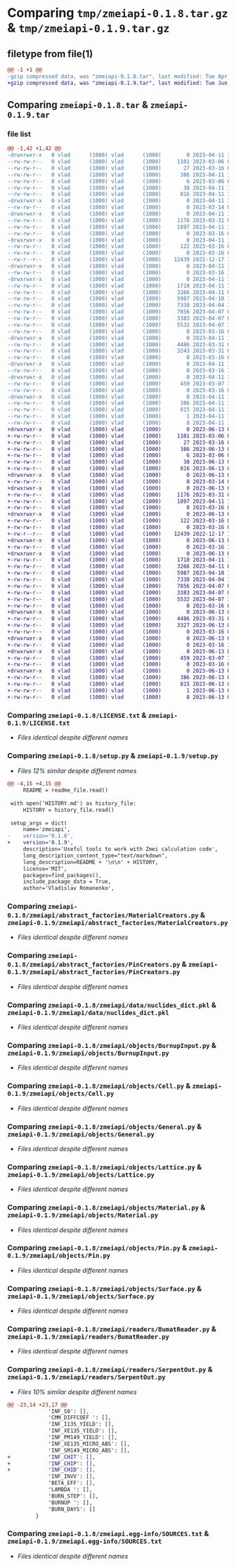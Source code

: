 # Comparing `tmp/zmeiapi-0.1.8.tar.gz` & `tmp/zmeiapi-0.1.9.tar.gz`

## filetype from file(1)

```diff
@@ -1 +1 @@
-gzip compressed data, was "zmeiapi-0.1.8.tar", last modified: Tue Apr 11 11:55:26 2023, max compression
+gzip compressed data, was "zmeiapi-0.1.9.tar", last modified: Tue Jun 13 08:06:53 2023, max compression
```

## Comparing `zmeiapi-0.1.8.tar` & `zmeiapi-0.1.9.tar`

### file list

```diff
@@ -1,42 +1,42 @@
-drwxrwxr-x   0 vlad      (1000) vlad      (1000)        0 2023-04-11 11:55:26.468235 zmeiapi-0.1.8/
--rw-rw-r--   0 vlad      (1000) vlad      (1000)     1101 2023-03-06 08:13:19.000000 zmeiapi-0.1.8/LICENSE.txt
--rw-rw-r--   0 vlad      (1000) vlad      (1000)       27 2023-03-16 01:03:53.000000 zmeiapi-0.1.8/MANIFEST.in
--rw-rw-r--   0 vlad      (1000) vlad      (1000)      386 2023-04-11 11:55:26.468235 zmeiapi-0.1.8/PKG-INFO
--rw-rw-r--   0 vlad      (1000) vlad      (1000)        6 2023-03-06 09:47:27.000000 zmeiapi-0.1.8/README.md
--rw-rw-r--   0 vlad      (1000) vlad      (1000)       38 2023-04-11 11:55:26.468235 zmeiapi-0.1.8/setup.cfg
--rw-rw-r--   0 vlad      (1000) vlad      (1000)      816 2023-04-11 11:55:08.000000 zmeiapi-0.1.8/setup.py
-drwxrwxr-x   0 vlad      (1000) vlad      (1000)        0 2023-04-11 11:55:26.468235 zmeiapi-0.1.8/zmeiapi/
--rw-rw-r--   0 vlad      (1000) vlad      (1000)        0 2023-03-14 01:28:36.000000 zmeiapi-0.1.8/zmeiapi/__init__.py
-drwxrwxr-x   0 vlad      (1000) vlad      (1000)        0 2023-04-11 11:55:26.468235 zmeiapi-0.1.8/zmeiapi/abstract_factories/
--rw-rw-r--   0 vlad      (1000) vlad      (1000)     1176 2023-03-31 09:50:59.000000 zmeiapi-0.1.8/zmeiapi/abstract_factories/MaterialCreators.py
--rw-rw-r--   0 vlad      (1000) vlad      (1000)     1897 2023-04-11 11:45:05.000000 zmeiapi-0.1.8/zmeiapi/abstract_factories/PinCreators.py
--rw-rw-r--   0 vlad      (1000) vlad      (1000)        0 2023-03-16 00:25:17.000000 zmeiapi-0.1.8/zmeiapi/abstract_factories/__init__.py
-drwxrwxr-x   0 vlad      (1000) vlad      (1000)        0 2023-04-11 11:55:26.468235 zmeiapi-0.1.8/zmeiapi/data/
--rw-rw-r--   0 vlad      (1000) vlad      (1000)      122 2023-03-16 00:55:33.000000 zmeiapi-0.1.8/zmeiapi/data/Parameters.py
--rw-rw-r--   0 vlad      (1000) vlad      (1000)        0 2023-03-16 00:24:05.000000 zmeiapi-0.1.8/zmeiapi/data/__init__.py
--rw-r--r--   0 vlad      (1000) vlad      (1000)    12439 2022-12-17 12:37:40.000000 zmeiapi-0.1.8/zmeiapi/data/nuclides_dict.pkl
-drwxrwxr-x   0 vlad      (1000) vlad      (1000)        0 2023-04-11 11:55:26.468235 zmeiapi-0.1.8/zmeiapi/factories/
--rw-rw-r--   0 vlad      (1000) vlad      (1000)        0 2023-03-16 16:32:21.000000 zmeiapi-0.1.8/zmeiapi/factories/__init__.py
-drwxrwxr-x   0 vlad      (1000) vlad      (1000)        0 2023-04-11 11:55:26.468235 zmeiapi-0.1.8/zmeiapi/objects/
--rw-rw-r--   0 vlad      (1000) vlad      (1000)     1718 2023-04-11 11:54:57.000000 zmeiapi-0.1.8/zmeiapi/objects/BurnupInput.py
--rw-rw-r--   0 vlad      (1000) vlad      (1000)     3266 2023-04-11 08:49:11.000000 zmeiapi-0.1.8/zmeiapi/objects/Cell.py
--rw-rw-r--   0 vlad      (1000) vlad      (1000)     5987 2023-04-10 14:28:31.000000 zmeiapi-0.1.8/zmeiapi/objects/General.py
--rw-rw-r--   0 vlad      (1000) vlad      (1000)     7338 2023-04-04 13:14:05.000000 zmeiapi-0.1.8/zmeiapi/objects/Lattice.py
--rw-rw-r--   0 vlad      (1000) vlad      (1000)     7856 2023-04-07 08:21:07.000000 zmeiapi-0.1.8/zmeiapi/objects/Material.py
--rw-rw-r--   0 vlad      (1000) vlad      (1000)     3383 2023-04-07 08:21:07.000000 zmeiapi-0.1.8/zmeiapi/objects/Pin.py
--rw-rw-r--   0 vlad      (1000) vlad      (1000)     5532 2023-04-07 13:50:01.000000 zmeiapi-0.1.8/zmeiapi/objects/Surface.py
--rw-rw-r--   0 vlad      (1000) vlad      (1000)        0 2023-03-16 00:21:40.000000 zmeiapi-0.1.8/zmeiapi/objects/__init__.py
-drwxrwxr-x   0 vlad      (1000) vlad      (1000)        0 2023-04-11 11:55:26.468235 zmeiapi-0.1.8/zmeiapi/readers/
--rw-rw-r--   0 vlad      (1000) vlad      (1000)     4486 2023-03-31 09:50:59.000000 zmeiapi-0.1.8/zmeiapi/readers/BumatReader.py
--rw-rw-r--   0 vlad      (1000) vlad      (1000)     3243 2023-03-31 09:50:59.000000 zmeiapi-0.1.8/zmeiapi/readers/SerpentOut.py
--rw-rw-r--   0 vlad      (1000) vlad      (1000)        0 2023-03-16 00:23:53.000000 zmeiapi-0.1.8/zmeiapi/readers/__init__.py
-drwxrwxr-x   0 vlad      (1000) vlad      (1000)        0 2023-04-11 11:55:26.468235 zmeiapi-0.1.8/zmeiapi/utilities/
--rw-rw-r--   0 vlad      (1000) vlad      (1000)        0 2023-03-16 16:36:15.000000 zmeiapi-0.1.8/zmeiapi/utilities/__init__.py
-drwxrwxr-x   0 vlad      (1000) vlad      (1000)        0 2023-04-11 11:55:26.468235 zmeiapi-0.1.8/zmeiapi/zmei_io/
--rw-rw-r--   0 vlad      (1000) vlad      (1000)      459 2023-03-07 14:08:13.000000 zmeiapi-0.1.8/zmeiapi/zmei_io/Logger.py
--rw-rw-r--   0 vlad      (1000) vlad      (1000)        0 2023-03-16 00:26:06.000000 zmeiapi-0.1.8/zmeiapi/zmei_io/__init__.py
-drwxrwxr-x   0 vlad      (1000) vlad      (1000)        0 2023-04-11 11:55:26.468235 zmeiapi-0.1.8/zmeiapi.egg-info/
--rw-rw-r--   0 vlad      (1000) vlad      (1000)      386 2023-04-11 11:55:26.000000 zmeiapi-0.1.8/zmeiapi.egg-info/PKG-INFO
--rw-rw-r--   0 vlad      (1000) vlad      (1000)      815 2023-04-11 11:55:26.000000 zmeiapi-0.1.8/zmeiapi.egg-info/SOURCES.txt
--rw-rw-r--   0 vlad      (1000) vlad      (1000)        1 2023-04-11 11:55:26.000000 zmeiapi-0.1.8/zmeiapi.egg-info/dependency_links.txt
--rw-rw-r--   0 vlad      (1000) vlad      (1000)        8 2023-04-11 11:55:26.000000 zmeiapi-0.1.8/zmeiapi.egg-info/top_level.txt
+drwxrwxr-x   0 vlad      (1000) vlad      (1000)        0 2023-06-13 08:06:53.529500 zmeiapi-0.1.9/
+-rw-rw-r--   0 vlad      (1000) vlad      (1000)     1101 2023-03-06 08:13:19.000000 zmeiapi-0.1.9/LICENSE.txt
+-rw-rw-r--   0 vlad      (1000) vlad      (1000)       27 2023-03-16 01:03:53.000000 zmeiapi-0.1.9/MANIFEST.in
+-rw-rw-r--   0 vlad      (1000) vlad      (1000)      386 2023-06-13 08:06:53.529500 zmeiapi-0.1.9/PKG-INFO
+-rw-rw-r--   0 vlad      (1000) vlad      (1000)        6 2023-03-06 09:47:27.000000 zmeiapi-0.1.9/README.md
+-rw-rw-r--   0 vlad      (1000) vlad      (1000)       38 2023-06-13 08:06:53.529500 zmeiapi-0.1.9/setup.cfg
+-rw-rw-r--   0 vlad      (1000) vlad      (1000)      816 2023-06-13 08:06:24.000000 zmeiapi-0.1.9/setup.py
+drwxrwxr-x   0 vlad      (1000) vlad      (1000)        0 2023-06-13 08:06:53.529500 zmeiapi-0.1.9/zmeiapi/
+-rw-rw-r--   0 vlad      (1000) vlad      (1000)        0 2023-03-14 01:28:36.000000 zmeiapi-0.1.9/zmeiapi/__init__.py
+drwxrwxr-x   0 vlad      (1000) vlad      (1000)        0 2023-06-13 08:06:53.529500 zmeiapi-0.1.9/zmeiapi/abstract_factories/
+-rw-rw-r--   0 vlad      (1000) vlad      (1000)     1176 2023-03-31 09:50:59.000000 zmeiapi-0.1.9/zmeiapi/abstract_factories/MaterialCreators.py
+-rw-rw-r--   0 vlad      (1000) vlad      (1000)     1897 2023-04-11 11:45:05.000000 zmeiapi-0.1.9/zmeiapi/abstract_factories/PinCreators.py
+-rw-rw-r--   0 vlad      (1000) vlad      (1000)        0 2023-03-16 00:25:17.000000 zmeiapi-0.1.9/zmeiapi/abstract_factories/__init__.py
+drwxrwxr-x   0 vlad      (1000) vlad      (1000)        0 2023-06-13 08:06:53.529500 zmeiapi-0.1.9/zmeiapi/data/
+-rw-rw-r--   0 vlad      (1000) vlad      (1000)      122 2023-03-16 00:55:33.000000 zmeiapi-0.1.9/zmeiapi/data/Parameters.py
+-rw-rw-r--   0 vlad      (1000) vlad      (1000)        0 2023-03-16 00:24:05.000000 zmeiapi-0.1.9/zmeiapi/data/__init__.py
+-rw-r--r--   0 vlad      (1000) vlad      (1000)    12439 2022-12-17 12:37:40.000000 zmeiapi-0.1.9/zmeiapi/data/nuclides_dict.pkl
+drwxrwxr-x   0 vlad      (1000) vlad      (1000)        0 2023-06-13 08:06:53.529500 zmeiapi-0.1.9/zmeiapi/factories/
+-rw-rw-r--   0 vlad      (1000) vlad      (1000)        0 2023-03-16 16:32:21.000000 zmeiapi-0.1.9/zmeiapi/factories/__init__.py
+drwxrwxr-x   0 vlad      (1000) vlad      (1000)        0 2023-06-13 08:06:53.529500 zmeiapi-0.1.9/zmeiapi/objects/
+-rw-rw-r--   0 vlad      (1000) vlad      (1000)     1718 2023-04-11 11:54:57.000000 zmeiapi-0.1.9/zmeiapi/objects/BurnupInput.py
+-rw-rw-r--   0 vlad      (1000) vlad      (1000)     3266 2023-04-11 08:49:11.000000 zmeiapi-0.1.9/zmeiapi/objects/Cell.py
+-rw-rw-r--   0 vlad      (1000) vlad      (1000)     5987 2023-04-10 14:28:31.000000 zmeiapi-0.1.9/zmeiapi/objects/General.py
+-rw-rw-r--   0 vlad      (1000) vlad      (1000)     7338 2023-04-04 13:14:05.000000 zmeiapi-0.1.9/zmeiapi/objects/Lattice.py
+-rw-rw-r--   0 vlad      (1000) vlad      (1000)     7856 2023-04-07 08:21:07.000000 zmeiapi-0.1.9/zmeiapi/objects/Material.py
+-rw-rw-r--   0 vlad      (1000) vlad      (1000)     3383 2023-04-07 08:21:07.000000 zmeiapi-0.1.9/zmeiapi/objects/Pin.py
+-rw-rw-r--   0 vlad      (1000) vlad      (1000)     5532 2023-04-07 13:50:01.000000 zmeiapi-0.1.9/zmeiapi/objects/Surface.py
+-rw-rw-r--   0 vlad      (1000) vlad      (1000)        0 2023-03-16 00:21:40.000000 zmeiapi-0.1.9/zmeiapi/objects/__init__.py
+drwxrwxr-x   0 vlad      (1000) vlad      (1000)        0 2023-06-13 08:06:53.529500 zmeiapi-0.1.9/zmeiapi/readers/
+-rw-rw-r--   0 vlad      (1000) vlad      (1000)     4486 2023-03-31 09:50:59.000000 zmeiapi-0.1.9/zmeiapi/readers/BumatReader.py
+-rw-rw-r--   0 vlad      (1000) vlad      (1000)     3327 2023-06-13 08:06:06.000000 zmeiapi-0.1.9/zmeiapi/readers/SerpentOut.py
+-rw-rw-r--   0 vlad      (1000) vlad      (1000)        0 2023-03-16 00:23:53.000000 zmeiapi-0.1.9/zmeiapi/readers/__init__.py
+drwxrwxr-x   0 vlad      (1000) vlad      (1000)        0 2023-06-13 08:06:53.529500 zmeiapi-0.1.9/zmeiapi/utilities/
+-rw-rw-r--   0 vlad      (1000) vlad      (1000)        0 2023-03-16 16:36:15.000000 zmeiapi-0.1.9/zmeiapi/utilities/__init__.py
+drwxrwxr-x   0 vlad      (1000) vlad      (1000)        0 2023-06-13 08:06:53.529500 zmeiapi-0.1.9/zmeiapi/zmei_io/
+-rw-rw-r--   0 vlad      (1000) vlad      (1000)      459 2023-03-07 14:08:13.000000 zmeiapi-0.1.9/zmeiapi/zmei_io/Logger.py
+-rw-rw-r--   0 vlad      (1000) vlad      (1000)        0 2023-03-16 00:26:06.000000 zmeiapi-0.1.9/zmeiapi/zmei_io/__init__.py
+drwxrwxr-x   0 vlad      (1000) vlad      (1000)        0 2023-06-13 08:06:53.529500 zmeiapi-0.1.9/zmeiapi.egg-info/
+-rw-rw-r--   0 vlad      (1000) vlad      (1000)      386 2023-06-13 08:06:53.000000 zmeiapi-0.1.9/zmeiapi.egg-info/PKG-INFO
+-rw-rw-r--   0 vlad      (1000) vlad      (1000)      815 2023-06-13 08:06:53.000000 zmeiapi-0.1.9/zmeiapi.egg-info/SOURCES.txt
+-rw-rw-r--   0 vlad      (1000) vlad      (1000)        1 2023-06-13 08:06:53.000000 zmeiapi-0.1.9/zmeiapi.egg-info/dependency_links.txt
+-rw-rw-r--   0 vlad      (1000) vlad      (1000)        8 2023-06-13 08:06:53.000000 zmeiapi-0.1.9/zmeiapi.egg-info/top_level.txt
```

### Comparing `zmeiapi-0.1.8/LICENSE.txt` & `zmeiapi-0.1.9/LICENSE.txt`

 * *Files identical despite different names*

### Comparing `zmeiapi-0.1.8/setup.py` & `zmeiapi-0.1.9/setup.py`

 * *Files 12% similar despite different names*

```diff
@@ -4,15 +4,15 @@
     README = readme_file.read()
 
 with open('HISTORY.md') as history_file:
     HISTORY = history_file.read()
 
 setup_args = dict(
     name='zmeiapi',
-    version='0.1.8',
+    version='0.1.9',
     description='Useful tools to work with Zmei calculation code',
     long_description_content_type="text/markdown",
     long_description=README + '\n\n' + HISTORY,
     license='MIT',
     packages=find_packages(),
     include_package_data = True,
     author='Vladislav Romanenko',
```

### Comparing `zmeiapi-0.1.8/zmeiapi/abstract_factories/MaterialCreators.py` & `zmeiapi-0.1.9/zmeiapi/abstract_factories/MaterialCreators.py`

 * *Files identical despite different names*

### Comparing `zmeiapi-0.1.8/zmeiapi/abstract_factories/PinCreators.py` & `zmeiapi-0.1.9/zmeiapi/abstract_factories/PinCreators.py`

 * *Files identical despite different names*

### Comparing `zmeiapi-0.1.8/zmeiapi/data/nuclides_dict.pkl` & `zmeiapi-0.1.9/zmeiapi/data/nuclides_dict.pkl`

 * *Files identical despite different names*

### Comparing `zmeiapi-0.1.8/zmeiapi/objects/BurnupInput.py` & `zmeiapi-0.1.9/zmeiapi/objects/BurnupInput.py`

 * *Files identical despite different names*

### Comparing `zmeiapi-0.1.8/zmeiapi/objects/Cell.py` & `zmeiapi-0.1.9/zmeiapi/objects/Cell.py`

 * *Files identical despite different names*

### Comparing `zmeiapi-0.1.8/zmeiapi/objects/General.py` & `zmeiapi-0.1.9/zmeiapi/objects/General.py`

 * *Files identical despite different names*

### Comparing `zmeiapi-0.1.8/zmeiapi/objects/Lattice.py` & `zmeiapi-0.1.9/zmeiapi/objects/Lattice.py`

 * *Files identical despite different names*

### Comparing `zmeiapi-0.1.8/zmeiapi/objects/Material.py` & `zmeiapi-0.1.9/zmeiapi/objects/Material.py`

 * *Files identical despite different names*

### Comparing `zmeiapi-0.1.8/zmeiapi/objects/Pin.py` & `zmeiapi-0.1.9/zmeiapi/objects/Pin.py`

 * *Files identical despite different names*

### Comparing `zmeiapi-0.1.8/zmeiapi/objects/Surface.py` & `zmeiapi-0.1.9/zmeiapi/objects/Surface.py`

 * *Files identical despite different names*

### Comparing `zmeiapi-0.1.8/zmeiapi/readers/BumatReader.py` & `zmeiapi-0.1.9/zmeiapi/readers/BumatReader.py`

 * *Files identical despite different names*

### Comparing `zmeiapi-0.1.8/zmeiapi/readers/SerpentOut.py` & `zmeiapi-0.1.9/zmeiapi/readers/SerpentOut.py`

 * *Files 10% similar despite different names*

```diff
@@ -23,14 +23,17 @@
             'INF_S0': [],
             'CMM_DIFFCOEF ': [],
             'INF_I135_YIELD': [],
             'INF_XE135_YIELD': [],
             'INF_PM149_YIELD': [],
             'INF_XE135_MICRO_ABS': [],
             'INF_SM149_MICRO_ABS': [],
+            'INF_CHIT': [],
+            'INF_CHIP': [],
+            'INF_CHID': [],
             'INF_INVV': [],
             'BETA_EFF': [],
             'LAMBDA ': [],
             'BURN_STEP': [],
             'BURNUP ': [],
             'BURN_DAYS': []
         }
```

### Comparing `zmeiapi-0.1.8/zmeiapi.egg-info/SOURCES.txt` & `zmeiapi-0.1.9/zmeiapi.egg-info/SOURCES.txt`

 * *Files identical despite different names*

